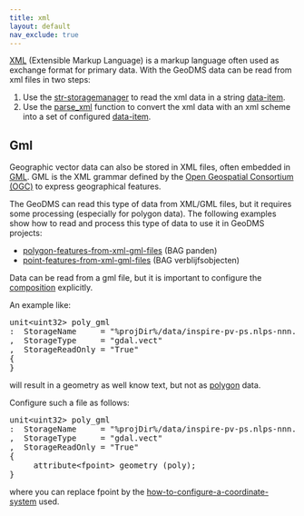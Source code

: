 ```yaml
---
title: xml
layout: default
nav_exclude: true
---
```

[XML](https://en.wikipedia.org/wiki/XML%7CXML) (Extensible Markup Language) is a markup language often used as exchange format for primary
data. With the GeoDMS data can be read from xml files in two steps:

1.  Use the [str-storagemanager](str-storagemanager) to read the xml data in a string [data-item](data-item).
2.  Use the [parse_xml](parse_xml) function to convert the  xml data with an xml scheme into a set of configured [data-item](data-item).

## Gml

Geographic vector data can also be stored in XML files, often embedded in [GML](https://en.wikipedia.org/wiki/Geography_Markup_Language). GML
is the XML grammar defined by the [Open Geospatial Consortium (OGC)](https://www.ogc.org) to express geographical features.

The GeoDMS can read this type of data from XML/GML files, but it requires some processing (especially for polygon data).
The following examples show how to read and process this type of data to use it in GeoDMS projects:

-   [polygon-features-from-xml-gml-files](polygon-features-from-xml-gml-files) (BAG panden)
-   [point-features-from-xml-gml-files](point-features-from-xml-gml-files) (BAG verblijfsobjecten)

Data can be read from a gml file, but it is important to configure the [composition](composition) explicitly. 

An example like:
<pre>
unit&lt;uint32&gt; poly_gml
:  StorageName     = "%projDir%/data/inspire-pv-ps.nlps-nnn.gml"
,  StorageType     = "gdal.vect"
,  StorageReadOnly = "True"
{
}
</pre>

will result in a geometry as well know text, but not as [polygon](polygon) data.

Configure such a file as follows:

<pre>
unit&lt;uint32&gt; poly_gml
:  StorageName     = "%projDir%/data/inspire-pv-ps.nlps-nnn.gml"
,  StorageType     = "gdal.vect"
,  StorageReadOnly = "True"
{
     attribute&lt;fpoint&gt; geometry (poly);
}
</pre>

where you can replace fpoint by the [how-to-configure-a-coordinate-system](how-to-configure-a-coordinate-system) used.
